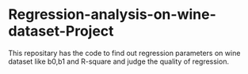 # Regression-analysis-on-wine-dataset-Project
This repositary has the code to find out regression parameters on wine dataset like b0,b1 and R-square and judge the quality of regression.
